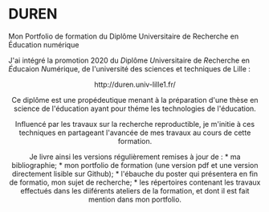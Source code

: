 # DUREN
Mon Portfolio de formation du Diplôme Universitaire de Recherche en Éducation numérique

J'ai intégré la promotion 2020 du *D*iplôme *U*niversitaire de *R*echerche en *É*ducaion *N*umérique, de l'université des sciences et techniques de Lille :  
<center>  http://duren.univ-lille1.fr/ <center/>  

Ce diplôme est une propédeutique menant à la préparation d'une thèse en science de l'éducation ayant pour théme les technologies de l'éducation.

Influencé par les travaux sur la recherche reproductible, je m'initie à ces techniques en partageant l'avancée de mes travaux au cours de cette formation.

Je livre ainsi les versions régulièrement remises à jour de :
    * ma bibliographie;
    * mon portfolio de formation (une version pdf et une version directement lisible sur Github);
    * l'ébauche du poster qui présentera en fin de formatio, mon sujet de recherche;
    * les répertoires contenant les travaux effectués dans les diiférents ateliers de la formation, et dont il est fait mention dans mon portfolio.
    
    
